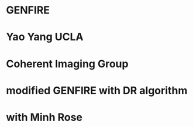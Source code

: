 # GENFIRE
# Yao Yang UCLA
# Coherent Imaging Group
# modified GENFIRE with DR algorithm
# with Minh Rose

